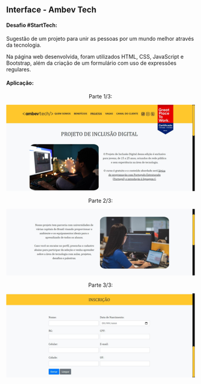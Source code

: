 <h2>Interface - Ambev Tech</h2>


<h4>Desafio  #StartTech:</h4>

Sugestão de um projeto para unir as pessoas por um mundo melhor através da tecnologia.

Na página web desenvolvida, foram utilizados HTML, CSS, JavaScript e Bootstrap, além da criação de um formulário com uso de expressões regulares.

<h4>Aplicação:</h4>

<p><center>Parte 1/3:</center></p>

![image](./img/site1.JPG)



<p><center>Parte 2/3:</center></p>

![image](./img/site2.JPG)



<p><center>Parte 3/3:</center></p>

![image](./img/site3.JPG)

